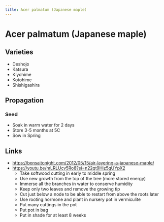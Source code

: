 ```yaml
---
title: Acer palmatum (Japanese maple)
---
```


# Acer palmatum (Japanese maple)

## Varieties

- Deshojo
- Katsura
- Kiyohime
- Kotohime
- Shishigashira

## Propagation

### Seed

- Soak in warm water for 2 days
- Store 3-5 months at 5C
- Sow in Spring

## Links

- https://bonsaitonight.com/2012/05/15/air-layering-a-japanese-maple/
- https://youtu.be/mLRLUcv5Ro8?si=n22qt9Hiz5qUYpX2
  - Take softwood cutting in early to middle spring
  - Use new growth from the top of the tree (more stored energy)
  - Immerse all the branches in water to conserve humidity
  - Keep only two leaves and remove the growing tip
  - Cut just below a node to be able to restart from above the roots later
  - Use rooting hormone and plant in nursery pot in vermiculite
  - Put many cuttings in the pot
  - Put pot in bag
  - Put in shade for at least 8 weeks
